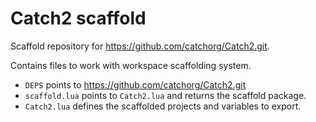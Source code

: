 # Catch2 scaffold

Scaffold repository for https://github.com/catchorg/Catch2.git.

Contains files to work with workspace scaffolding system.

- `DEPS` points to https://github.com/catchorg/Catch2.git
- `scaffold.lua` points to `Catch2.lua` and returns the scaffold package.
- `Catch2.lua` defines the scaffolded projects and variables to export.
